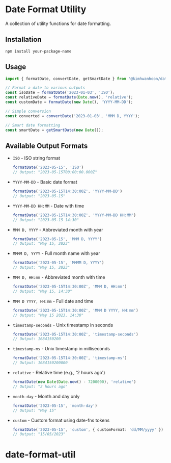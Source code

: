 # Date Format Utility

A collection of utility functions for date formatting.

## Installation
```npm install your-package-name```

## Usage
```typescript
import { formatDate, convertDate, getSmartDate } from '@kimhwanhoon/date-format-util';

// Format a date to various outputs
const isoDate = formatDate('2023-01-03', 'ISO');
const relativeDate = formatDate(Date.now(), 'relative');
const customDate = formatDate(new Date(), 'YYYY-MM-DD');

// Simple conversion
const converted = convertDate('2023-01-03', 'MMM D, YYYY');

// Smart date formatting
const smartDate = getSmartDate(new Date());
```

## Available Output Formats

- `ISO` - ISO string format
  ```typescript
  formatDate('2023-05-15', 'ISO')
  // Output: "2023-05-15T00:00:00.000Z"
  ```

- `YYYY-MM-DD` - Basic date format
  ```typescript
  formatDate('2023-05-15T14:30:00Z', 'YYYY-MM-DD')
  // Output: "2023-05-15"
  ```

- `YYYY-MM-DD HH:MM` - Date with time
  ```typescript
  formatDate('2023-05-15T14:30:00Z', 'YYYY-MM-DD HH:MM')
  // Output: "2023-05-15 14:30"
  ```

- `MMM D, YYYY` - Abbreviated month with year
  ```typescript
  formatDate('2023-05-15', 'MMM D, YYYY')
  // Output: "May 15, 2023"
  ```

- `MMMM D, YYYY` - Full month name with year
  ```typescript
  formatDate('2023-05-15', 'MMMM D, YYYY')
  // Output: "May 15, 2023"
  ```

- `MMM D, HH:mm` - Abbreviated month with time
  ```typescript
  formatDate('2023-05-15T14:30:00Z', 'MMM D, HH:mm')
  // Output: "May 15, 14:30"
  ```

- `MMM D YYYY, HH:mm` - Full date and time
  ```typescript
  formatDate('2023-05-15T14:30:00Z', 'MMM D YYYY, HH:mm')
  // Output: "May 15 2023, 14:30"
  ```

- `timestamp-seconds` - Unix timestamp in seconds
  ```typescript
  formatDate('2023-05-15T14:30:00Z', 'timestamp-seconds')
  // Output: 1684150200
  ```

- `timestamp-ms` - Unix timestamp in milliseconds
  ```typescript
  formatDate('2023-05-15T14:30:00Z', 'timestamp-ms')
  // Output: 1684150200000
  ```

- `relative` - Relative time (e.g., '2 hours ago')
  ```typescript
  formatDate(new Date(Date.now() - 7200000), 'relative')
  // Output: "2 hours ago"
  ```

- `month-day` - Month and day only
  ```typescript
  formatDate('2023-05-15', 'month-day')
  // Output: "May 15"
  ```

- `custom` - Custom format using date-fns tokens
  ```typescript
  formatDate('2023-05-15', 'custom', { customFormat: 'dd/MM/yyyy' })
  // Output: "15/05/2023"
  ```
# date-format-util
